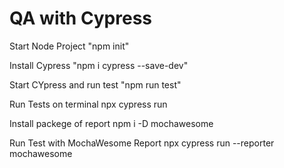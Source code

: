 # QA with Cypress

Start Node Project
"npm init"

Install Cypress
"npm i cypress --save-dev"

Start CYpress and run test
"npm run test"

Run Tests on terminal
npx cypress run

Install packege of report 
npm i -D mochawesome

Run Test with MochaWesome Report
npx cypress run --reporter mochawesome